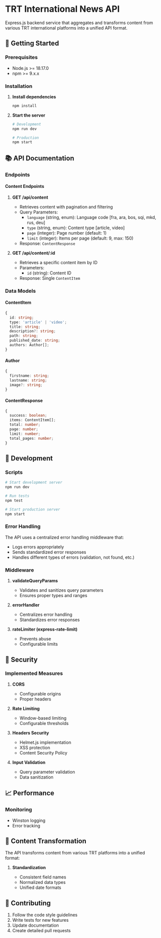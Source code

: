 # TRT International News API

Express.js backend service that aggregates and transforms content from various TRT international platforms into a unified API format.

## 🚀 Getting Started

### Prerequisites

- Node.js >= 18.17.0
- npm >= 9.x.x

### Installation

1. **Install dependencies**

   ```bash
   npm install
   ```

2. **Start the server**

   ```bash
   # Development
   npm run dev

   # Production
   npm start
   ```

## 📚 API Documentation

### Endpoints

#### Content Endpoints

1. **GET /api/content**

   - Retrieves content with pagination and filtering
   - Query Parameters:
     - `language` (string, enum): Language code [fra, ara, bos, sqi, mkd, rus, deu]
     - `type` (string, enum): Content type [article, video]
     - `page` (integer): Page number (default: 1)
     - `limit` (integer): Items per page (default: 9, max: 150)
   - Response: `ContentResponse`

2. **GET /api/content/:id**
   - Retrieves a specific content item by ID
   - Parameters:
     - `id` (string): Content ID
   - Response: Single `ContentItem`

### Data Models

#### ContentItem

```typescript
{
  id: string;
  type: 'article' | 'video';
  title: string;
  description?: string;
  path: string;
  published_date: string;
  authors: Author[];
}
```

#### Author

```typescript
{
  firstname: string;
  lastname: string;
  image?: string;
}
```

#### ContentResponse

```typescript
{
  success: boolean;
  items: ContentItem[];
  total: number;
  page: number;
  limit: number;
  total_pages: number;
}
```

## 🔧 Development

### Scripts

```bash
# Start development server
npm run dev

# Run tests
npm test

# Start production server
npm start
```

### Error Handling

The API uses a centralized error handling middleware that:

- Logs errors appropriately
- Sends standardized error responses
- Handles different types of errors (validation, not found, etc.)

### Middleware

1. **validateQueryParams**

   - Validates and sanitizes query parameters
   - Ensures proper types and ranges

2. **errorHandler**

   - Centralizes error handling
   - Standardizes error responses

3. **rateLimiter (express-rate-limit)**
   - Prevents abuse
   - Configurable limits

## 🔐 Security

### Implemented Measures

1. **CORS**

   - Configurable origins
   - Proper headers

2. **Rate Limiting**

   - Window-based limiting
   - Configurable thresholds

3. **Headers Security**

   - Helmet.js implementation
   - XSS protection
   - Content Security Policy

4. **Input Validation**
   - Query parameter validation
   - Data sanitization

## 📈 Performance

### Monitoring

- Winston logging
- Error tracking

## 🔄 Content Transformation

The API transforms content from various TRT platforms into a unified format:

1. **Standardization**

   - Consistent field names
   - Normalized data types
   - Unified date formats

## 🤝 Contributing

1. Follow the code style guidelines
2. Write tests for new features
3. Update documentation
4. Create detailed pull requests
